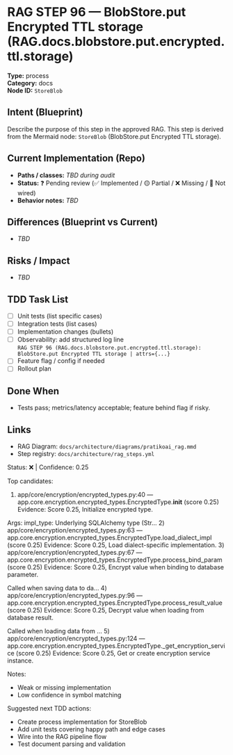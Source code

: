 # RAG STEP 96 — BlobStore.put Encrypted TTL storage (RAG.docs.blobstore.put.encrypted.ttl.storage)

**Type:** process  
**Category:** docs  
**Node ID:** `StoreBlob`

## Intent (Blueprint)
Describe the purpose of this step in the approved RAG. This step is derived from the Mermaid node: `StoreBlob` (BlobStore.put Encrypted TTL storage).

## Current Implementation (Repo)
- **Paths / classes:** _TBD during audit_
- **Status:** ❓ Pending review (✅ Implemented / 🟡 Partial / ❌ Missing / 🔌 Not wired)
- **Behavior notes:** _TBD_

## Differences (Blueprint vs Current)
- _TBD_

## Risks / Impact
- _TBD_

## TDD Task List
- [ ] Unit tests (list specific cases)
- [ ] Integration tests (list cases)
- [ ] Implementation changes (bullets)
- [ ] Observability: add structured log line  
  `RAG STEP 96 (RAG.docs.blobstore.put.encrypted.ttl.storage): BlobStore.put Encrypted TTL storage | attrs={...}`
- [ ] Feature flag / config if needed
- [ ] Rollout plan

## Done When
- Tests pass; metrics/latency acceptable; feature behind flag if risky.

## Links
- RAG Diagram: `docs/architecture/diagrams/pratikoai_rag.mmd`
- Step registry: `docs/architecture/rag_steps.yml`


<!-- AUTO-AUDIT:BEGIN -->
Status: ❌  |  Confidence: 0.25

Top candidates:
1) app/core/encryption/encrypted_types.py:40 — app.core.encryption.encrypted_types.EncryptedType.__init__ (score 0.25)
   Evidence: Score 0.25, Initialize encrypted type.

Args:
    impl_type: Underlying SQLAlchemy type (Str...
2) app/core/encryption/encrypted_types.py:63 — app.core.encryption.encrypted_types.EncryptedType.load_dialect_impl (score 0.25)
   Evidence: Score 0.25, Load dialect-specific implementation.
3) app/core/encryption/encrypted_types.py:67 — app.core.encryption.encrypted_types.EncryptedType.process_bind_param (score 0.25)
   Evidence: Score 0.25, Encrypt value when binding to database parameter.

Called when saving data to da...
4) app/core/encryption/encrypted_types.py:96 — app.core.encryption.encrypted_types.EncryptedType.process_result_value (score 0.25)
   Evidence: Score 0.25, Decrypt value when loading from database result.

Called when loading data from ...
5) app/core/encryption/encrypted_types.py:124 — app.core.encryption.encrypted_types.EncryptedType._get_encryption_service (score 0.25)
   Evidence: Score 0.25, Get or create encryption service instance.

Notes:
- Weak or missing implementation
- Low confidence in symbol matching

Suggested next TDD actions:
- Create process implementation for StoreBlob
- Add unit tests covering happy path and edge cases
- Wire into the RAG pipeline flow
- Test document parsing and validation
<!-- AUTO-AUDIT:END -->